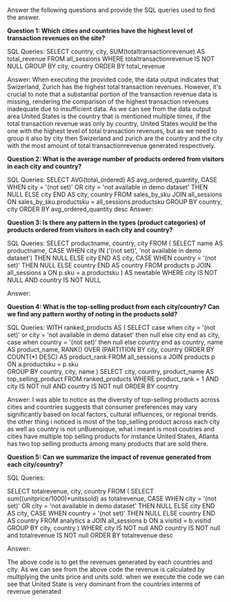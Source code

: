Answer the following questions and provide the SQL queries used to find the answer.

    
**Question 1: Which cities and countries have the highest level of transaction revenues on the site?**

SQL Queries:
SELECT
  country,
  city,
  SUM(totaltransactionrevenue) AS total_revenue
FROM
  all_sessions
WHERE
  totaltransactionrevenue IS NOT NULL
GROUP BY
  city, country
ORDER BY
  total_revenue

Answer:
When executing the provided code, the data output indicates that Swizerland, Zurich has the highest total transaction revenues. However, it's crucial to note that a substantial portion of the transaction revenue data is missing, rendering the comparison of the highest transaction revenues inadequate due to insufficient data. As we can see from the data output area United States is the country that is mentioned multiple times, if the total transaction revenue was only by country, United States would be the one with the highest level of total transaction revenues, but as we need to group it also by city then Swizerland and zurich are the country and the city with the most amount of total transactionrevenue generated respectively.



**Question 2: What is the average number of products ordered from visitors in each city and country?**


SQL Queries:
SELECT
  AVG(total_ordered) AS avg_ordered_quantity,
  CASE
    WHEN city = '(not set)' OR city = 'not available in demo dataset' THEN NULL
    ELSE city
  END AS city,
  country
FROM
  sales_by_sku 
JOIN
  all_sessions ON sales_by_sku.productsku = all_sessions.productsku
GROUP BY
  country, city
ORDER BY
  avg_ordered_quantity desc
Answer:





**Question 3: Is there any pattern in the types (product categories) of products ordered from visitors in each city and country?**


SQL Queries:
SELECT
    productname,
    country,
    city
FROM
    (
        SELECT
            name AS productname,
            CASE
                WHEN city IN ('(not set)', 'not available in demo dataset') THEN NULL
                ELSE city
            END AS city,
            CASE
                WHEN country = '(not set)' THEN NULL
                ELSE country
            END AS country
        FROM
            products p
        JOIN
            all_sessions a ON p.sku = a.productsku
    ) AS newtable
WHERE
    city IS NOT NULL
    AND country IS NOT NULL


Answer:





**Question 4: What is the top-selling product from each city/country? Can we find any pattern worthy of noting in the products sold?**


SQL Queries:
WITH ranked_products AS (
  SELECT
   case when city = '(not set)' or city = 'not available in demo dataset' then null 
	else city end as city,
    case when country = '(not set)' then null else country end as country,
    name AS product_name,
    RANK() OVER (PARTITION BY city, country ORDER BY COUNT(*) DESC) AS product_rank
  FROM
    all_sessions a
  JOIN
    products p ON a.productsku = p.sku	
  GROUP BY
    country, city, name
)
SELECT
  city,
  country,
  product_name AS top_selling_product
FROM
  ranked_products
WHERE
  product_rank = 1 AND city IS NOT null AND country IS NOT null
ORDER BY
  country


Answer:
I was able to notice as the diversity of top-selling products across cities and countries suggests that consumer preferences may vary significantly based on local factors, cultural influences, or regional trends. the other thing i noticed is most of the top_selling product across each city as well as country is not unBuenoique, what i meant is most coutries and cities have multiple top selling products for instance United States, Atlanta has two top selling products among many products that are sold there.




**Question 5: Can we summarize the impact of revenue generated from each city/country?**

SQL Queries:

SELECT totalrevenue, city, country
FROM (
SELECT
 sum((unitprice/1000)*unitssold) as totalrevenue,
  CASE WHEN city = '(not set)' OR city = 'not available in demo dataset' THEN NULL
       ELSE city
  END AS city,
  CASE WHEN country = '(not set)' THEN NULL
       ELSE country
  END AS country
FROM
  analytics a
JOIN
  all_sessions b ON a.visitid = b.visitid
GROUP BY 
	city, country
	)
WHERE
  city IS NOT null AND country IS NOT null and totalrevenue IS NOT null
ORDER BY 
  totalrevenue desc
  
Answer:

The above code is to get the revenues generated by each countries and city. As we can see from the above code the revenue is calculated by multiplying the units price and units sold. when we execute the code we can see that United State is very dominant from the countries interms of revenue generated 



